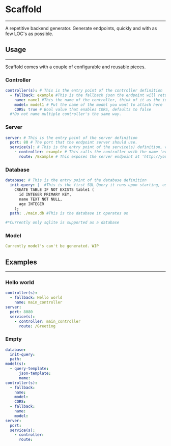 # Scaffold

---
A repetitive backend generator. Generate endpoints, quickly and with as few LOC's as possible.

## Usage

---
Scaffold comes with a couple of configurable and reusable pieces.
### Controller
```YAML
controller(s): # This is the entry point of the controller definition
  - fallback: example #This is the fallback json the endpoint will return if the model is empty or returns an error.
    name: name1 #This the name of the controller, think of it as the id that is used to call it
    model: model1 # Put the name of the model you want to attach here
    CORS: true # Bool value that enables CORS, defaults to false
  #*Do not name multiple controller's the same way.
```
### Server
```YAML
server: # This is the entry point of the server definition
  port: 80 # The port that the endpoint server should use.
  service(s): # This is the entry point of the service(s) definition, where you attach endpoints to logic.
    - controller: example # This calls the controller with the name 'example'
      route: /Example # This exposes the server endpoint at 'http://yourIpHere:port/Example'
```
### Database
```yaml
database: # This is the entry point of the database definition
  init-query: |  #This is the first SQL Query it runs upon starting, use it to setup the database
    CREATE TABLE IF NOT EXISTS table1 (
      id INTEGER PRIMARY KEY,
      name TEXT NOT NULL,
      age INTEGER
    );
  path: ./main.db #This is the database it operates on

#*Currently only sqlite is supported as a database
```
### Model
```Yaml
Currently model's can't be generated. WIP
```

## Examples

---
### Hello world
```YAML
controller(s):
  - fallback: Hello world
    name: main_controller
server:
  port: 8080
  service(s):
    - controller: main_controller
      route: /Greeting

```
### Empty
```YAML
database:
  init-query: 
  path:
model(s):
  - query-template:
      json-template:
      name:
controller(s):
  - fallback:
    name: 
    model:
    CORS:
  - fallback: 
    name: 
    model:
server:
  port: 
  service(s):
    - controller:
      route:
 
```